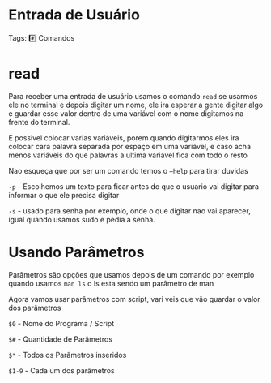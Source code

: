 # Entrada de Usuário

Tags: #️⃣ Comandos

# read

Para receber uma entrada de usuário usamos o comando `read` se usarmos ele no terminal e depois digitar um nome, ele ira esperar a gente digitar algo e guardar esse valor dentro de uma variável com o nome digitamos na frente do terminal.

E possivel colocar varias variáveis, porem quando digitarmos eles ira colocar cara palavra separada por espaço em uma variável, e caso acha menos variáveis do que palavras a ultima variável fica com todo o resto

Nao esqueça que por ser um comando temos o `—help` para tirar duvidas

`-p` - Escolhemos um texto para ficar antes do que o usuario vai digitar para informar o que ele precisa digitar

`-s` - usado para senha por exemplo, onde o que digitar nao vai aparecer, igual quando usamos sudo e pedia a senha. 

# Usando Parâmetros

Parâmetros são opções que usamos depois de um comando por exemplo quando usamos `man ls` o ls esta sendo um parâmetro de man

Agora vamos usar parâmetros com script, vari veis que vão guardar o valor dos parâmetros

`$0` - Nome do Programa / Script

`$#` - Quantidade de Parâmetros

`$*` - Todos os Parâmetros inseridos

`$1-9` - Cada um dos parâmetros